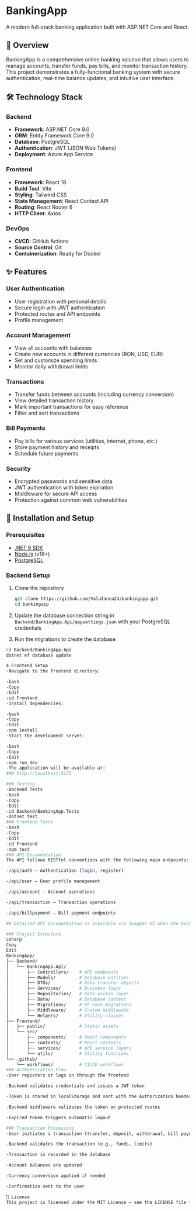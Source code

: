 # BankingApp

A modern full-stack banking application built with ASP.NET Core and React.

## 🌟 Overview

BankingApp is a comprehensive online banking solution that allows users to manage accounts, transfer funds, pay bills, and monitor transaction history. This project demonstrates a fully-functional banking system with secure authentication, real-time balance updates, and intuitive user interface.

## 🛠️ Technology Stack

### Backend
- **Framework**: ASP.NET Core 9.0
- **ORM**: Entity Framework Core 9.0
- **Database**: PostgreSQL
- **Authentication**: JWT (JSON Web Tokens)
- **Deployment**: Azure App Service

### Frontend
- **Framework**: React 18
- **Build Tool**: Vite
- **Styling**: Tailwind CSS
- **State Management**: React Context API
- **Routing**: React Router 6
- **HTTP Client**: Axios

### DevOps
- **CI/CD**: GitHub Actions
- **Source Control**: Git
- **Containerization**: Ready for Docker 

## ✨ Features

### User Authentication
- User registration with personal details
- Secure login with JWT authentication
- Protected routes and API endpoints
- Profile management

### Account Management
- View all accounts with balances
- Create new accounts in different currencies (RON, USD, EUR)
- Set and customize spending limits
- Monitor daily withdrawal limits

### Transactions
- Transfer funds between accounts (including currency conversion)
- View detailed transaction history
- Mark important transactions for easy reference
- Filter and sort transactions

### Bill Payments
- Pay bills for various services (utilities, internet, phone, etc.)
- Store payment history and receipts
- Schedule future payments

### Security
- Encrypted passwords and sensitive data
- JWT authentication with token expiration
- Middleware for secure API access
- Protection against common web vulnerabilities

## 🚀 Installation and Setup

### Prerequisites
- [.NET 9 SDK](https://dotnet.microsoft.com/download)
- [Node.js](https://nodejs.org/) (v18+)
- [PostgreSQL](https://www.postgresql.org/download/)

### Backend Setup
1. Clone the repository
   ```bash
   git clone https://github.com/ValuIancu24/bankingapp.git
   cd bankingapp

2. Update the database connection string in `Backend/BankingApp.Api/appsettings.json` with your PostgreSQL credentials

3. Run the migrations to create the database
```bash
cd Backend/BankingApp.Api
dotnet ef database update

4 Frontend Setup
-Navigate to the frontend directory:

-bash
-Copy
-Edit
-cd Frontend
-Install dependencies:

-bash
-Copy
-Edit
-npm install
-Start the development server:

-bash
-Copy
-Edit
-npm run dev
-The application will be available at:
### http://localhost:5173

### Testing
-Backend Tests
-bash
-Copy
-Edit
-cd Backend/BankingApp.Tests
-dotnet test
### Frontend Tests
-bash
-Copy
-Edit
-cd Frontend
-npm test
### API Documentation
The API follows RESTful conventions with the following main endpoints:

-/api/auth – Authentication (login, register)

-/api/user – User profile management

-/api/account – Account operations

-/api/transaction – Transaction operations

-/api/billpayment – Bill payment endpoints

## Detailed API documentation is available via Swagger UI when the backend is running in development mode.

### Project Structure
csharp
Copy
Edit
BankingApp/
├── Backend/
│   └── BankingApp.Api/
│       ├── Controllers/    # API endpoints
│       ├── Models/         # Database entities
│       ├── DTOs/           # Data transfer objects
│       ├── Services/       # Business logic
│       ├── Repositories/   # Data access layer
│       ├── Data/           # Database context
│       ├── Migrations/     # EF Core migrations
│       ├── Middleware/     # Custom middleware
│       └── Helpers/        # Utility classes
├── Frontend/
│   ├── public/             # Static assets
│   └── src/
│       ├── components/     # React components
│       ├── contexts/       # React contexts
│       ├── services/       # API service layers
│       └── utils/          # Utility functions
└── .github/
    └── workflows/          # CI/CD workflows
### Authentication Flow
-User registers or logs in through the frontend

-Backend validates credentials and issues a JWT token

-Token is stored in localStorage and sent with the Authorization header

-Backend middleware validates the token on protected routes

-Expired token triggers automatic logout

### Transaction Processing
-User initiates a transaction (transfer, deposit, withdrawal, bill payment)

-Backend validates the transaction (e.g., funds, limits)

-Transaction is recorded in the database

-Account balances are updated

-Currency conversion applied if needed

-Confirmation sent to the user

📄 License
This project is licensed under the MIT License – see the LICENSE file for details.
